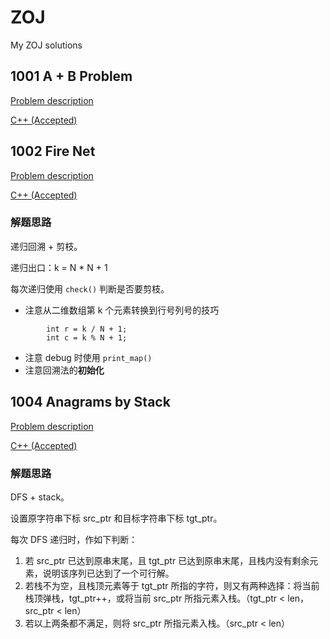 # ZOJ
My ZOJ solutions

## 1001 A + B Problem

[Problem description](http://acm.zju.edu.cn/onlinejudge/showProblem.do?problemCode=1001)

[C++ (Accepted)](https://github.com/Heliovic/ZOJ/blob/master/ZOJ_1001_A+B_Problem/main.cpp)

## 1002 Fire Net

[Problem description](http://acm.zju.edu.cn/onlinejudge/showProblem.do?problemCode=1002)

[C++ (Accepted)](https://github.com/Heliovic/ZOJ/blob/master/ZOJ_1002_Fire_Net/main.cpp)

### 解题思路

递归回溯 + 剪枝。

递归出口：k = N * N + 1

每次递归使用 `check()` 判断是否要剪枝。

* 注意从二维数组第 k 个元素转换到行号列号的技巧
```
        int r = k / N + 1;
        int c = k % N + 1;
```
* 注意 debug 时使用 `print_map()`
* 注意回溯法的**初始化**

## 1004 Anagrams by Stack

[Problem description](http://acm.zju.edu.cn/onlinejudge/showProblem.do?problemCode=1004)

[C++ (Accepted)](https://github.com/Heliovic/ZOJ/blob/master/ZOJ_1004_Anagrams_by_Stack/main.cpp)

### 解题思路

DFS + stack。

设置原字符串下标 src_ptr 和目标字符串下标 tgt_ptr。

每次 DFS 递归时，作如下判断：

1. 若 src_ptr 已达到原串末尾，且 tgt_ptr 已达到原串末尾，且栈内没有剩余元素，说明该序列已达到了一个可行解。
2. 若栈不为空，且栈顶元素等于 tgt_ptr 所指的字符，则又有两种选择：将当前栈顶弹栈，tgt_ptr++，或将当前 src_ptr 所指元素入栈。（tgt_ptr < len，src_ptr < len）
3. 若以上两条都不满足，则将 src_ptr 所指元素入栈。（src_ptr < len）
